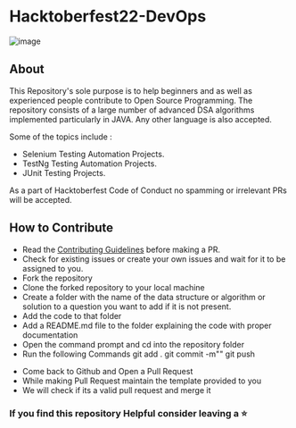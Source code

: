 # Hacktoberfest22-DevOps
![image](https://user-images.githubusercontent.com/59169706/193412019-192ab115-830b-40d1-8ed6-ee627e6661c4.png)
## About
This Repository's sole purpose is to help beginners and as well as experienced people contribute to Open Source Programming. The repository consists of a large number of advanced DSA algorithms implemented particularly in JAVA. Any other language is also accepted.

Some of the topics include :
* Selenium Testing Automation Projects.
* TestNg Testing Automation Projects.
* JUnit Testing Projects.

As a part of Hacktoberfest Code of Conduct no spamming or irrelevant PRs will be accepted.

## How to Contribute
- Read the [Contributing Guidelines](Contributing.md) before making a PR.
- Check for existing issues or create your own issues and wait for it to be assigned to you.
- Fork the repository
- Clone the forked repository to your local machine
- Create a folder with the name of the data structure or algorithm or solution to a question you want to add if it is not present.
- Add the code to that folder
- Add a README.md file to the folder explaining the code with proper documentation
- Open the command prompt and cd into the repository folder
- Run the following Commands
git add .
git commit -m"<Name of your Algorithm>"
git push

* Come back to Github and Open a Pull Request
* While making Pull Request maintain the template provided to you
* We will check if its a valid pull request and merge it

### If you find this repository Helpful consider leaving a :star:
